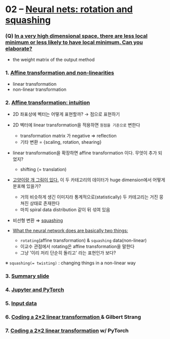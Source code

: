 # 02 – [Neural nets: rotation and squashing](https://youtu.be/0TdAmZUMj2k)


### (Q) [In a very high dimensional space, there are less local minimum or less likely to have local minimum. Can you elaborate?](https://youtu.be/0TdAmZUMj2k)
* the weight matrix of the output method 



### 1. [Affine transformation and non-linearities](https://youtu.be/0TdAmZUMj2k?t=151)
* linear transformation 
* non-linear transformation 


### 2. [Affine transformation: intuition](https://youtu.be/0TdAmZUMj2k?t=222)
* 2D 좌표상에 벡터는 어떻게 표현할까? → 점으로 표현하기 
* 2D 벡터에 linear transformation을 적용하면 ```원점을 기준으로``` 변한다 
  *  transformation matrix 가 negative ⇒  reflection 
  *  기타 변환 = {scaling, rotation, shearing}
* linear transformation을 확장하면 affine transformation 이다. 무엇이 추가 되었지? 
  * shifting (= translation)
* [고양이랑 개 그림이 있다.](https://youtu.be/0TdAmZUMj2k?t=414) 이 두 카테고리의 데이터가 huge dimension에서 어떻게 분포해 있을가?
  * 거의 비슷하게 생긴 이미지라 통계적으로(statistically) 두 카테고리는 거진 뭉쳐진 상태로 존재한다 
  * 마치 spiral data distribution 같이 뒤 섞여 있음

* 비선형 변환 ⇒ [squashing](https://www.google.com/search?q=squashing&bih=2075&biw=1342&hl=ko&sxsrf=ALeKk000YEYEotrePamX0EIBhcebEO6MKw%3A1625178039505&source=hp&ei=tz_eYJu_HPK1mgftkZjQDw&iflsig=AINFCbYAAAAAYN5Nx2OtCizmlyKtpoX-ir7h8pz6-loy&oq=squashing&gs_lcp=Cgdnd3Mtd2l6EAMyBAgjECcyBQgAEMsBMgUIABDLATIFCAAQywEyBQgAEMsBMgUIABDLATIFCAAQywEyBQgAEMsBMgUIABDLATIFCAAQywFQhAhYhAhg2gpoAHAAeACAAWSIAWSSAQMwLjGYAQCgAQKgAQGqAQdnd3Mtd2l6&sclient=gws-wiz&ved=0ahUKEwjb9vT988LxAhXymuYKHe0IBvoQ4dUDCAc&uact=5)
* [What the neural network does are basically two things:](https://youtu.be/0TdAmZUMj2k?t=684)

  * ```rotating```(affine transformation) & ```squashing``` data(non-linear)
  * 이교수 관점에서 rotating은  affine transformation을 말한다 
  * 그냥 '이리 저리 단순히 돌리고' 라는 표현인가 보다?
  
※ ```squashing(= twisting)``` : changing things in a non-linear way


### 3. [Summary slide](https://youtu.be/0TdAmZUMj2k?t=827)

### 4. [Jupyter and PyTorch](https://youtu.be/0TdAmZUMj2k?t=846)


### 5. [Input data](https://youtu.be/0TdAmZUMj2k?t=1127)


### 6. [Coding a 2×2 linear transformation ](https://youtu.be/0TdAmZUMj2k?t=1479)& Gilbert Strang


### 7. [Coding a 2×2 linear transformation]() w/ PyTorch

